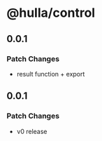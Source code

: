 # @hulla/control

## 0.0.1

### Patch Changes

- result function + export

## 0.0.1

### Patch Changes

- v0 release
